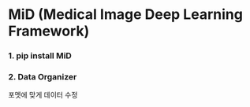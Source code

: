 # MiD (Medical Image Deep Learning Framework)


### 1. pip install MiD


### 2. Data Organizer

포멧에 맞게 데이터 수정
